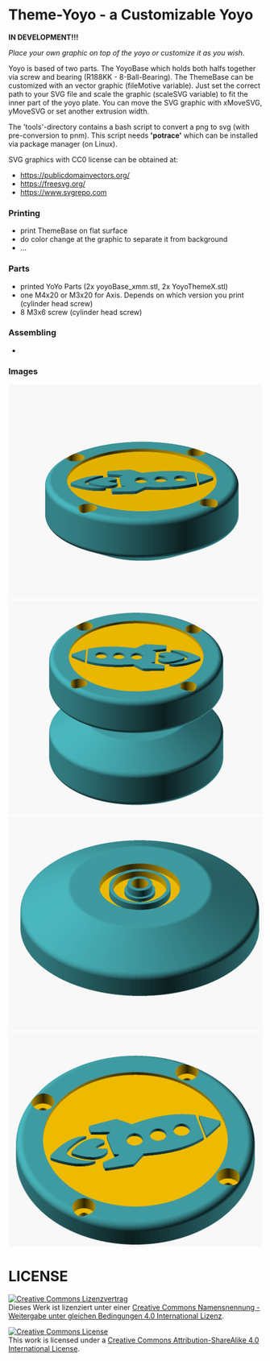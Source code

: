 # Theme-Yoyo - a Customizable Yoyo

__IN DEVELOPMENT!!!__


*Place your own graphic on top of the yoyo or customize it as you wish.*

Yoyo is based of two parts. The YoyoBase which holds both halfs together via screw and bearing (R188KK - 8-Ball-Bearing). The ThemeBase can be customized with an vector graphic (fileMotive variable). Just set the correct path to your SVG file and scale the graphic (scaleSVG variable) to fit the inner part of the yoyo plate. You can move the SVG graphic with xMoveSVG, yMoveSVG or set another extrusion width.

The 'tools'-directory contains a bash script to convert a png to svg (with pre-conversion to pnm). This script needs __'potrace'__ which can be installed via package manager (on Linux).

SVG graphics with CC0 license can be obtained at:

  - https://publicdomainvectors.org/
  - https://freesvg.org/
  - https://www.svgrepo.com

### Printing
- print ThemeBase on flat surface
- do color change at the graphic to separate it from background
- ...

### Parts
- printed YoYo Parts (2x yoyoBase_xmm.stl, 2x YoyoThemeX.stl)
- one M4x20 or M3x20 for Axis. Depends on which version you print (cylinder head screw)
- 8 M3x6 screw (cylinder head screw)

### Assembling
-

### Images
![](pics/yoyo.png)
![](pics/yoyoComplete.png)
![](pics/yoyoBase.png)
![](pics/yoyoTheme.png)

# LICENSE

<a rel="license" href="http://creativecommons.org/licenses/by-sa/4.0/"><img alt="Creative Commons Lizenzvertrag" style="border-width:0" src="https://i.creativecommons.org/l/by-sa/4.0/88x31.png" /></a><br />Dieses Werk ist lizenziert unter einer <a rel="license" href="http://creativecommons.org/licenses/by-sa/4.0/">Creative Commons Namensnennung - Weitergabe unter gleichen Bedingungen 4.0 International Lizenz</a>.

<a rel="license" href="http://creativecommons.org/licenses/by-sa/4.0/"><img alt="Creative Commons License" style="border-width:0" src="https://i.creativecommons.org/l/by-sa/4.0/88x31.png" /></a><br />This work is licensed under a <a rel="license" href="http://creativecommons.org/licenses/by-sa/4.0/">Creative Commons Attribution-ShareAlike 4.0 International License</a>.
